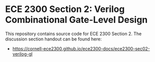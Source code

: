 
# ECE 2300 Section 2: Verilog Combinational Gate-Level Design

This repository contains source code for ECE 2300 Section 2. The discussion section handout can be found here:

 - https://cornell-ece2300.github.io/ece2300-docs/ece2300-sec02-verilog-gl
